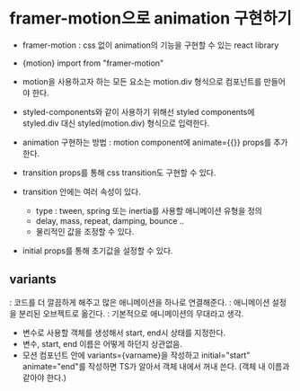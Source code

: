 # framer-motion으로 animation 구현하기

- framer-motion : css 없이 animation의 기능을 구현할 수 있는 react library
- {motion} import from "framer-motion"
- motion을 사용하고자 하는 모든 요소는 motion.div 형식으로 컴포넌트를 만들어야 한다.

- styled-components와 같이 사용하기 위해선 styled components에 styled.div 대신 styled(motion.div) 형식으로 입력한다.

- animation 구현하는 방법 : motion component에 animate={{}} props를 추가한다.
- transition props를 통해 css transition도 구현할 수 있다.
- transition 안에는 여러 속성이 있다.
  - type : tween, spring 또는 inertia를 사용할 애니메이션 유형을 정의
  - delay, mass, repeat, damping, bounce ..
  - 물리적인 값을 조정할 수 있다.
- initial props를 통해 초기값을 설정할 수 있다.

## variants

: 코드를 더 깔끔하게 해주고 많은 애니메이션을 하나로 연결해준다.
: 애니메이션 설정을 분리된 오브젝트로 옮긴다.
: 기본적으로 애니메이션의 무대라고 생각.

- 변수로 사용할 객체를 생성해서 start, end시 상태를 지정한다.
- 변수, start, end 이름은 어떻게 하던지 상관없음.
- 모션 컴포넌트 안에 variants={varname}을 작성하고 initial="start" animate="end"를 작성하면 TS가 알아서 객체 내에서 꺼내 쓴다. (객체 내 이름과 같아야 한다.)
